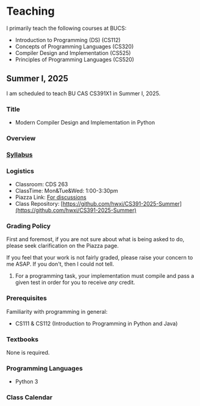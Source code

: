 # Teaching

I primarily teach the following courses at BUCS:

* Introduction to Programming (DS) (CS112)
* Concepts of Programming Languages (CS320)
* Compiler Design and Implementation (CS525)
* Principles of Programming Languages (CS520)

## Summer I, 2025

I am scheduled to teach BU CAS CS391X1 in Summer I, 2025.

### Title

* Modern Compiler Design and Implementation in Python

### Overview


### [Syllabus](./CS391/2025Sum1/admin/syllabus.pdf)

### Logistics

* Classroom: CDS 263
* ClassTime: Mon&Tue&Wed: 1:00-3:30pm
* Piazza Link: [For discussions](https://piazza.com/bu/summer2025/bucascs391x1/home)
* Class Repository: [https://github.com/hwxi/CS391-2025-Summer](https://github.com/hwxi/CS391-2025-Summer)

### Grading Policy

First and foremost, if you are not sure about what is being asked
to do, please seek clarification on the Piazza page.

If you feel that your work is not fairly graded, please raise your
concern to me ASAP. If you don't, then I could not tell.

1. For a programming task, your implementation must compile and pass a
given test in order for you to receive *any* credit.

### Prerequisites

Familiarity with programming in general:

* CS111 & CS112 (Introduction to Programming in Python and Java)

### Textbooks

None is required.

### Programming Languages

* Python 3

### Class Calendar
